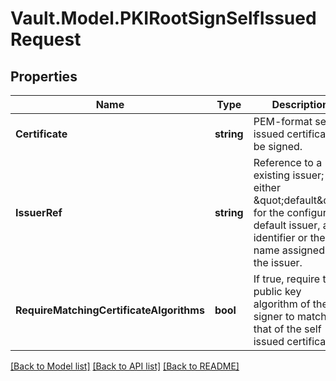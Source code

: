 # Vault.Model.PKIRootSignSelfIssuedRequest

## Properties

Name | Type | Description | Notes
------------ | ------------- | ------------- | -------------
**Certificate** | **string** | PEM-format self-issued certificate to be signed. | [optional] 
**IssuerRef** | **string** | Reference to a existing issuer; either \&quot;default\&quot; for the configured default issuer, an identifier or the name assigned to the issuer. | [optional] [default to "default"]
**RequireMatchingCertificateAlgorithms** | **bool** | If true, require the public key algorithm of the signer to match that of the self issued certificate. | [optional] [default to false]


[[Back to Model list]](../README.md#documentation-for-models) [[Back to API list]](../README.md#documentation-for-api-endpoints) [[Back to README]](../README.md)

